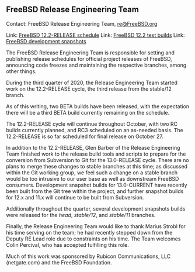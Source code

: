 ## FreeBSD Release Engineering Team ##

Contact: FreeBSD Release Engineering Team, <re@FreeBSD.org>

Link:	[FreeBSD 12.2-RELEASE schedule](https://www.freebsd.org/releases/12.2R/schedule.html)
Link:	[FreeBSD 12.2 test builds](https://www.freebsd.org/where.html#helptest)
Link:	[FreeBSD development snapshots](https://download.freebsd.org/ftp/snapshots/ISO-IMAGES/)

The FreeBSD Release Engineering Team is responsible for setting
and publishing release schedules for official project releases
of FreeBSD, announcing code freezes and maintaining the respective
branches, among other things.

During the third quarter of 2020, the Release Engineering Team started
work on the 12.2-RELEASE cycle, the third release from the stable/12
branch.

As of this writing, two BETA builds have been released, with the
expectation there will be a third BETA build currently remaining on the
schedule.

The 12.2-RELEASE cycle will continue throughout October, with two RC
builds currently planned, and RC3 scheduled on an as-needed basis.  The
12.2-RELEASE is so far scheduled for final release on October 27.

In addition to the 12.2-RELEASE, Glen Barber of the Release Engineering
Team finished work to the release build tools and scripts to prepare for
the conversion from Subversion to Git for the 13.0-RELEASE cycle.  There
are no plans to merge these changes to stable branches at this time; as
discussed within the Git working group, we feel such a change on a stable
branch would be too intrusive to our user base as well as downstream
FreeBSD consumers.  Development snapshot builds for 13.0-CURRENT have
recently been built from the Git tree within the project, and further
snapshot builds for 12.x and 11.x will continue to be built from Subversion.

Additionally throughout the quarter, several development snapshots builds
were released for the *head*, *stable/12*, and *stable/11* branches.

Finally, the Release Engineering Team would like to thank Marius Strobl
for his time serving on the team; he had recently stepped down from the
Deputy RE Lead role due to constraints on his time.  The Team welcomes
Colin Percival, who has accepted fulfilling this role.

Much of this work was sponsored by Rubicon Communications, LLC (netgate.com)
and the FreeBSD Foundation.
